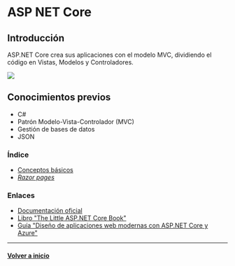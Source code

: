 # ASP NET Core

## Introducción

ASP.NET Core crea sus aplicaciones con el modelo MVC, dividiendo el código en Vistas, Modelos y Controladores.

![](https://i0.wp.com/www.credosystemz.com/course-content/2018/04/MVC-Structure.png?resize=500%2C300&ssl=1)

## Conocimientos previos

* C#
* Patrón Modelo-Vista-Controlador (MVC)
* Gestión de bases de datos
* JSON

### Índice

* [Conceptos básicos](basic.md)
* [_Razor pages_](razor.md)

### Enlaces

* [Documentación oficial](https://docs.microsoft.com/es-es/aspnet/core/?view=aspnetcore-2.1)
* [Libro "The Little ASP.NET Core Book"](https://www.recaffeinate.co/book/)
* [Guía "Diseño de aplicaciones web modernas con ASP.NET Core y Azure"](https://docs.microsoft.com/es-es/dotnet/standard/modern-web-apps-azure-architecture/)

---
#### [Volver a inicio](../README.md)